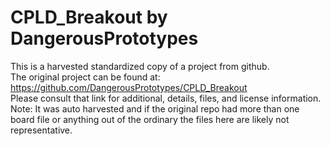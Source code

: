 
# CPLD_Breakout by DangerousPrototypes  
This is a harvested standardized copy of a project from github.  
The original project can be found at:  
https://github.com/DangerousPrototypes/CPLD_Breakout  
Please consult that link for additional, details, files, and license information.  
Note: It was auto harvested and if the original repo had more than one board file or anything out of the ordinary the files here are likely not representative.  
    